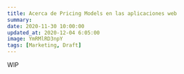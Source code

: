 ```yaml
---
title: Acerca de Pricing Models en las aplicaciones web
summary:
date: 2020-11-30 10:00:00
updated_at: 2020-12-04 6:05:00
image: YmRMlRD3npY
tags: [Marketing, Draft]
---
```


WIP
